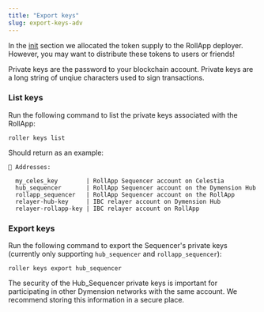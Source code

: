 ```yaml
---
title: "Export keys"
slug: export-keys-adv
---
```


In the [init](./initialize-adv.md) section we allocated the token supply to the RollApp deployer. However, you may want to distribute these tokens to users or friends!

Private keys are the password to your blockchain account. Private keys are a long string of unqiue characters used to sign transactions.

### List keys

Run the following command to list the private keys associated with the RollApp:

```
roller keys list
```

Should return as an example:

```
🔑 Addresses:

  my_celes_key        | RollApp Sequencer account on Celestia
  hub_sequencer       | RollApp Sequencer account on the Dymension Hub
  rollapp_sequencer   | RollApp Sequencer account on the RollApp
  relayer-hub-key     | IBC relayer account on Dymension Hub
  relayer-rollapp-key | IBC relayer account on RollApp
```

### Export keys

Run the following command to export the Sequencer's private keys (currently only supporting `hub_sequencer` and `rollapp_sequencer`):

```
roller keys export hub_sequencer
```

The security of the Hub_Sequencer private keys is important for participating in other Dymension networks with the same account. We recommend storing this information in a secure place.
